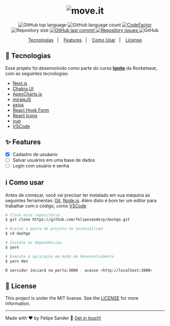 <h1 align="center">
    <img alt="move.it" src="" />
    <br>
</h1>

<p align="center">
  <img alt="GitHub top language" src="https://img.shields.io/github/languages/top/felipesanderp/move.it.svg">

  <img alt="GitHub language count" src="https://img.shields.io/github/languages/count/felipesanderp/move.it.svg">
  
   <a href="https://www.codefactor.io/repository/github/felipesanderp/move.it">
     <img src="https://www.codefactor.io/repository/github/felipesanderp/move.it/badge"  alt="CodeFactor" />
   </a>
  
  <img alt="Repository size" src="https://img.shields.io/github/repo-size/felipesanderp/move.it.svg">
  <a href="https://github.com/felipesanderp/move.it/commits/">
    <img alt="GitHub last commit" src="https://img.shields.io/github/last-commit/felipesanderp/move.it.svg">
  </a>

  <a href="https://github.com/felipesanderp/move.it/issues">
    <img alt="Repository issues" src="https://img.shields.io/github/issues/felipesanderp/move.it.svg">
  </a>
    
  <img alt="GitHub" src="https://img.shields.io/github/license/felipesanderp/move.it">
</p>

<p align="center">
  <a href="#rocket-tecnologias">Tecnologias</a>&nbsp;&nbsp;&nbsp;|&nbsp;&nbsp;&nbsp;
  <a href="#sparkles-features">Features</a>&nbsp;&nbsp;&nbsp;|&nbsp;&nbsp;&nbsp;
  <a href="#information_source-como-usar">Como Usar</a>&nbsp;&nbsp;&nbsp;|&nbsp;&nbsp;&nbsp;
  <a href="#memo-license">License</a>
</p>

## :rocket: Tecnologias

Esse projeto foi desenvolvido como parte do curso [**Ignite**](https://www.rocketseat.com.br/ignite) da Rocketseat, com as seguintes tecnologias:

- [Next.js](https://nextjs.org/)
- [Chakra UI](https://chakra-ui.com/)
- [ApexCharts.js](https://apexcharts.com/)
- [mirajeJS](https://miragejs.com/)
- [axios](https://github.com/axios/axios)
- [React Hook Form](https://react-hook-form.com/)
- [React Icons](https://react-icons.github.io/react-icons/)
- [yup](https://github.com/jquense/yup)
- [VSCode](https://code.visualstudio.com/)

## :sparkles: Features
- [x] Cadastro de usuáario
- [ ] Salvar usuários em uma base de dados
- [ ] Login com usuário e senha

## :information_source: Como usar

Antes de começar, você vai precisar ter instalado em sua máquina as seguintes ferramentas: [Git](https://git-scm.com), [Node.js](https://nodejs.org/en/). 
Além disto é bom ter um editor para trabalhar com o código, como [VSCode](https://code.visualstudio.com/)

```bash
# Clone este repositório
$ git clone https://github.com/felipesanderp/dashgo.git

# Acesse a pasta do projeto no terminal/cmd
$ cd dashgo

# Instale as dependências
$ yarn

# Execute a aplicação em modo de desenvolvimento
$ yarn dev

O servidor inciará na porta:3000 - acesse <http://localhost:3000> 
```

## :memo: License
This project is under the MIT license. See the [LICENSE](https://github.com/felipesanderp/dashgo/blob/master/LICENSE) for more information.

---

Made with ♥ by Felipe Sander :wave: [Get in touch!](https://www.linkedin.com/in/felipesander)
